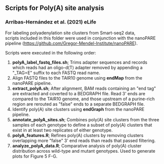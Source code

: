 ## Scripts for Poly(A) site analysis  
### Arribas-Hernández et al. (2021) eLife  

For labeling polyadenylation site clusters from Smart-seq2 data,  
scripts included in this folder were used in conjunction with the nanoPARE pipeline
(https://github.com/Gregor-Mendel-Institute/nanoPARE).

Scripts were executed in the following order:  
1. **polyA_label_fastq_files.sh**; Trims adapter sequences and records which reads had an oligo-d(T) adapter removed by appending a "_TAG=E" suffix to each FASTQ read name.  
2. Align FASTQ files to the TAIR10 genome using **endMap** from the nanoPARE pipeline.
3. **extract_polyA.sh**; After alignment, BAM reads containing an "end tag" are extracted and coverted to a BEDGRAPH file. Read 3' ends are compared to the TAIR10 genome, and those upstream of a purine-rich region are rerouted as "false" ends to a separate BEDGRAPH file.
4. Identify poly(A) site clusters using **endGraph** from the nanoPARE pipeline.
5. **annotate_polyA_sites.sh**;  Combines poly(A) site clusters from the three samples of each genotype to define a subset of poly(A) clusters that exist in at least two replicates of either genotype.
6.  **polyA_features.R**; Refines poly(A) clusters by removing clusters overlapping more "false" 3' end reads than reads that passed filtering.
7. **analyze_polyA_data.R**; Comparative analysis of poly(A) cluster distribution across wild-type and mutant genotypes. Used to generate plots for Figure 5 F-G.


